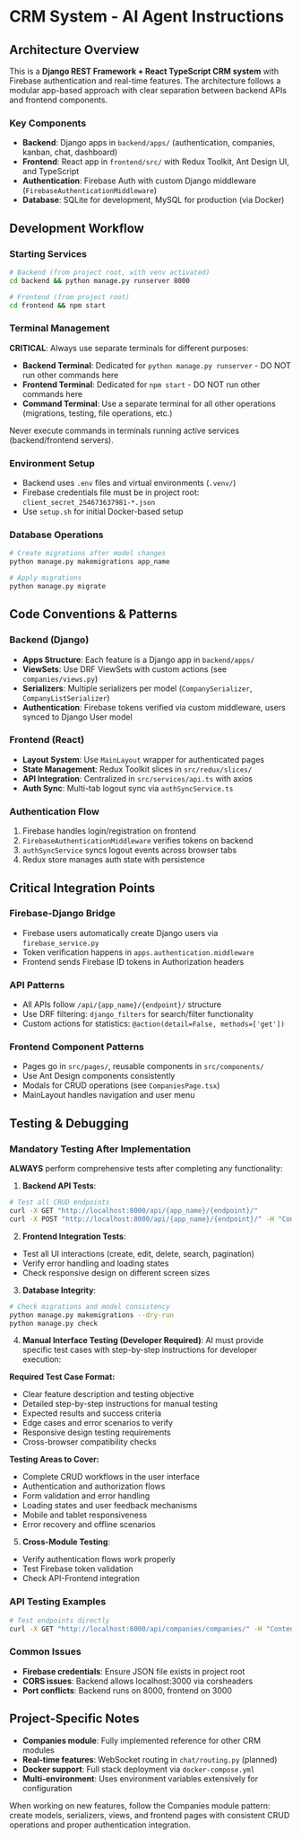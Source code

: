 # CRM System - AI Agent Instructions

## Architecture Overview

This is a **Django REST Framework + React TypeScript CRM system** with Firebase authentication and real-time features. The architecture follows a modular app-based approach with clear separation between backend APIs and frontend components.

### Key Components
- **Backend**: Django apps in `backend/apps/` (authentication, companies, kanban, chat, dashboard)
- **Frontend**: React app in `frontend/src/` with Redux Toolkit, Ant Design UI, and TypeScript
- **Authentication**: Firebase Auth with custom Django middleware (`FirebaseAuthenticationMiddleware`)
- **Database**: SQLite for development, MySQL for production (via Docker)

## Development Workflow

### Starting Services
```bash
# Backend (from project root, with venv activated)
cd backend && python manage.py runserver 8000

# Frontend (from project root)
cd frontend && npm start
```

### Terminal Management
**CRITICAL**: Always use separate terminals for different purposes:
- **Backend Terminal**: Dedicated for `python manage.py runserver` - DO NOT run other commands here
- **Frontend Terminal**: Dedicated for `npm start` - DO NOT run other commands here  
- **Command Terminal**: Use a separate terminal for all other operations (migrations, testing, file operations, etc.)

Never execute commands in terminals running active services (backend/frontend servers).

### Environment Setup
- Backend uses `.env` files and virtual environments (`.venv/`)
- Firebase credentials file must be in project root: `client_secret_254673637981-*.json`
- Use `setup.sh` for initial Docker-based setup

### Database Operations
```bash
# Create migrations after model changes
python manage.py makemigrations app_name

# Apply migrations
python manage.py migrate
```

## Code Conventions & Patterns

### Backend (Django)
- **Apps Structure**: Each feature is a Django app in `backend/apps/`
- **ViewSets**: Use DRF ViewSets with custom actions (see `companies/views.py`)
- **Serializers**: Multiple serializers per model (`CompanySerializer`, `CompanyListSerializer`)
- **Authentication**: Firebase tokens verified via custom middleware, users synced to Django User model

### Frontend (React)
- **Layout System**: Use `MainLayout` wrapper for authenticated pages
- **State Management**: Redux Toolkit slices in `src/redux/slices/`
- **API Integration**: Centralized in `src/services/api.ts` with axios
- **Auth Sync**: Multi-tab logout sync via `authSyncService.ts`

### Authentication Flow
1. Firebase handles login/registration on frontend
2. `FirebaseAuthenticationMiddleware` verifies tokens on backend
3. `authSyncService` syncs logout events across browser tabs
4. Redux store manages auth state with persistence

## Critical Integration Points

### Firebase-Django Bridge
- Firebase users automatically create Django users via `firebase_service.py`
- Token verification happens in `apps.authentication.middleware`
- Frontend sends Firebase ID tokens in Authorization headers

### API Patterns
- All APIs follow `/api/{app_name}/{endpoint}/` structure
- Use DRF filtering: `django_filters` for search/filter functionality
- Custom actions for statistics: `@action(detail=False, methods=['get'])`

### Frontend Component Patterns
- Pages go in `src/pages/`, reusable components in `src/components/`
- Use Ant Design components consistently
- Modals for CRUD operations (see `CompaniesPage.tsx`)
- MainLayout handles navigation and user menu

## Testing & Debugging

### Mandatory Testing After Implementation
**ALWAYS** perform comprehensive tests after completing any functionality:

1. **Backend API Tests**:
```bash
# Test all CRUD endpoints
curl -X GET "http://localhost:8000/api/{app_name}/{endpoint}/"
curl -X POST "http://localhost:8000/api/{app_name}/{endpoint}/" -H "Content-Type: application/json" -d '{...}'
```

2. **Frontend Integration Tests**:
- Test all UI interactions (create, edit, delete, search, pagination)
- Verify error handling and loading states
- Check responsive design on different screen sizes

3. **Database Integrity**:
```bash
# Check migrations and model consistency
python manage.py makemigrations --dry-run
python manage.py check
```

4. **Manual Interface Testing (Developer Required)**:
AI must provide specific test cases with step-by-step instructions for developer execution:

**Required Test Case Format:**
- Clear feature description and testing objective
- Detailed step-by-step instructions for manual testing
- Expected results and success criteria
- Edge cases and error scenarios to verify
- Responsive design testing requirements
- Cross-browser compatibility checks

**Testing Areas to Cover:**
- Complete CRUD workflows in the user interface
- Authentication and authorization flows
- Form validation and error handling
- Loading states and user feedback mechanisms
- Mobile and tablet responsiveness
- Error recovery and offline scenarios

5. **Cross-Module Testing**:
- Verify authentication flows work properly
- Test Firebase token validation
- Check API-Frontend integration

### API Testing Examples
```bash
# Test endpoints directly
curl -X GET "http://localhost:8000/api/companies/companies/" -H "Content-Type: application/json"
```

### Common Issues
- **Firebase credentials**: Ensure JSON file exists in project root
- **CORS issues**: Backend allows localhost:3000 via corsheaders
- **Port conflicts**: Backend runs on 8000, frontend on 3000

## Project-Specific Notes

- **Companies module**: Fully implemented reference for other CRM modules
- **Real-time features**: WebSocket routing in `chat/routing.py` (planned)
- **Docker support**: Full stack deployment via `docker-compose.yml`
- **Multi-environment**: Uses environment variables extensively for configuration

When working on new features, follow the Companies module pattern: create models, serializers, views, and frontend pages with consistent CRUD operations and proper authentication integration.
